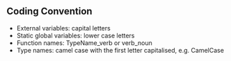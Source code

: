 ## Coding Convention
- External variables: capital letters
- Static global variables: lower case letters
- Function names: TypeName_verb or verb_noun
- Type names: camel case with the first letter capitalised, e.g. CamelCase
